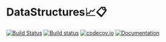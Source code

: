 # DataStructures📈📋

[![Build Status](https://travis-ci.org/JuliaCollections/DataStructures.jl.svg?branch=master)](https://travis-ci.org/JuliaCollections/DataStructures.jl)
[![Build status](https://ci.appveyor.com/api/projects/status/0j7q7q7q7q7q7q7q/branch/master?svg=true)](https://ci.appveyor.com/project/JuliaCollections/datastructures-jl/branch/master)
[![codecov.io](http://codecov.io/github/JuliaCollections/DataStructures.jl/coverage.svg?branch=master)](http://codecov.io/github/JuliaCollections/DataStructures.jl?branch=master)
[![Documentation](https://img.shields.io/badge/docs-latest-blue.svg)](https://JuliaCollections.github.io/DataStructures.jl/latest)